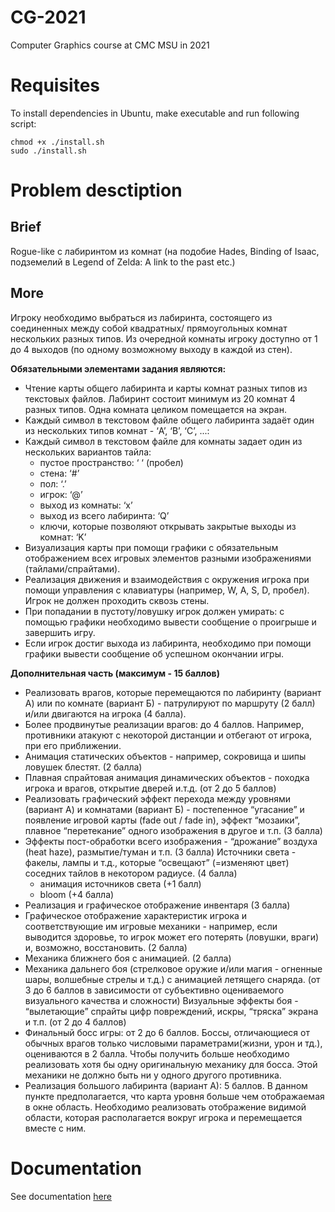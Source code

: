 # CG-2021

Computer Graphics course at CMC MSU in 2021

# Requisites

To install dependencies in Ubuntu, make executable and run following script:

    chmod +x ./install.sh
    sudo ./install.sh

# Problem desctiption

## Brief

Rogue-like с лабиринтом из комнат (на подобие Hades, Binding of Isaac, подземелий в Legend of Zelda: A link to the past etc.)

## More

Игроку необходимо выбраться из лабиринта, состоящего из соединенных между собой квадратных/ прямоугольных комнат нескольких разных типов. Из очередной комнаты игроку доступно от 1 до 4 выходов (по одному возможному выходу в каждой из стен).

**Обязательными элементами задания являются:**

- Чтение карты общего лабиринта и карты комнат разных типов из текстовых файлов. Лабиринт состоит минимум из 20 комнат 4 разных типов. Одна комната целиком помещается на экран.
- Каждый символ в текстовом файле общего лабиринта задаёт один из нескольких типов комнат - ‘A’, ‘B’, ‘C’, ...:
- Каждый символ в текстовом файле для комнаты задает один из нескольких вариантов тайла:
  - пустое пространство: ‘ ‘ (пробел)
  - стена: ‘#’
  - пол: ‘.’
  - игрок: ‘@’
  - выход из комнаты: ‘x’
  - выход из всего лабиринта: ‘Q’
  - ключи, которые позволяют открывать закрытые выходы из комнат: ‘K’
- Визуализация карты при помощи графики с обязательным отображением всех игровых элементов разными изображениями (тайлами/спрайтами). 
- Реализация движения и взаимодействия с окружения игрока при помощи управления с клавиатуры (например, W, A, S, D, пробел). Игрок не должен проходить сквозь стены.
- При попадании в пустоту/ловушку игрок должен умирать: с помощью графики необходимо вывести сообщение о проигрыше и завершить игру.
- Если игрок достиг выхода из лабиринта, необходимо при помощи графики вывести сообщение об успешном окончании игры.

**Дополнительная часть (максимум - 15 баллов)**

- Реализовать врагов, которые перемещаются по лабиринту (вариант А) или по комнате (вариант Б) - патрулируют по маршруту (2 балл) и/или двигаются на игрока (4 балла).
- Более продвинутые реализации врагов: до 4 баллов. Например, противники атакуют с некоторой дистанции и отбегают от игрока, при его приближении.  
- Анимация статических объектов - например, сокровища и шипы ловушек блестят. (2 балла)
- Плавная спрайтовая анимация динамических объектов - походка игрока и врагов, открытие дверей и.т.д. (от 2 до 5 баллов)
- Реализовать графический эффект перехода между уровнями (вариант А) и комнатами (вариант Б) - постепенное “угасание” и появление игровой карты (fade out / fade in), эффект “мозаики”, плавное “перетекание” одного изображения в другое и т.п. (3 балла)
- Эффекты пост-обработки всего изображения - “дрожание” воздуха (heat haze), размытие/туман и т.п. (3 балла)
Источники света - факелы, лампы и т.д., которые “освещают” (=изменяют цвет) соседних тайлов в некотором радиусе. (4 балла)
  - анимация источников света (+1 балл)
  - bloom (+4 балла)
- Реализация и графическое отображение инвентаря (3 балла)
- Графическое отображение характеристик игрока и соответствующие им игровые механики - например, если выводится здоровье, то игрок может его потерять (ловушки, враги) и, возможно, восстановить. (2 балла)
- Механика ближнего боя с анимацией. (2 балла)
- Механика дальнего боя (стрелковое оружие и/или магия - огненные шары, волшебные стрелы и т.д.) с анимацией летящего снаряда. (от 3 до 6 баллов в зависимости от субъективно оцениваемого визуального качества и сложности)
Визуальные эффекты боя - “вылетающие” спрайты цифр повреждений, искры, “тряска” экрана и т.п. (от 2 до 4 баллов)
- Финальный босс игры: от 2 до 6 баллов. Боссы, отличающиеся от обычных врагов только числовыми параметрами(жизни, урон и тд.), оцениваются в 2 балла. Чтобы получить больше необходимо реализовать хотя бы одну оригинальную механику для босса. Этой механики не должно быть ни у одного другого противника. 
- Реализация большого лабиринта (вариант А): 5 баллов. В данном пункте предполагается, что карта уровня больше чем отображаемая в окне область. Необходимо реализовать отображение видимой области, которая располагается вокруг игрока и перемещается вместе с ним.

# Documentation

See documentation [here](doc/html/index.html)